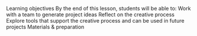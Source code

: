 Learning objectives
By the end of this lesson, students will be able to:
Work with a team to generate project ideas
Reflect on the creative process
Explore tools that support the creative process and can be used in future projects
Materials & preparation
